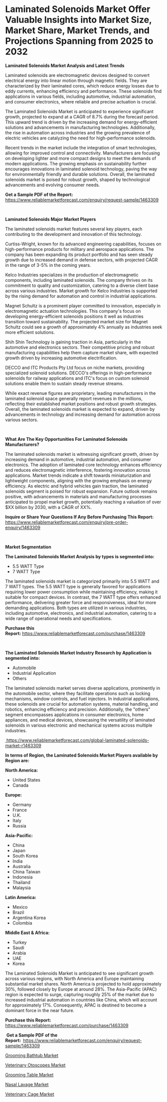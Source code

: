 <p><h1>Laminated Solenoids Market Offer Valuable Insights into Market Size, Market Share, Market Trends, and Projections Spanning from 2025 to 2032</h1></p><p><strong>Laminated Solenoids Market Analysis and Latest Trends</strong></p>
<p><p>Laminated solenoids are electromagnetic devices designed to convert electrical energy into linear motion through magnetic fields. They are characterized by their laminated cores, which reduce energy losses due to eddy currents, enhancing efficiency and performance. These solenoids find applications in various fields, including automotive, industrial automation, and consumer electronics, where reliable and precise actuation is crucial.</p><p>The Laminated Solenoids Market is anticipated to experience significant growth, projected to expand at a CAGR of 8.7% during the forecast period. This upward trend is driven by the increasing demand for energy-efficient solutions and advancements in manufacturing technologies. Additionally, the rise in automation across industries and the growing prevalence of electric vehicles are catalyzing the need for high-performance solenoids.</p><p>Recent trends in the market include the integration of smart technologies, allowing for improved control and connectivity. Manufacturers are focusing on developing lighter and more compact designs to meet the demands of modern applications. The growing emphasis on sustainability further encourages innovations in laminated solenoid technology, paving the way for environmentally friendly and durable solutions. Overall, the laminated solenoids market is poised for robust growth, shaped by technological advancements and evolving consumer needs.</p></p>
<p><strong>Get a Sample PDF of the Report:&nbsp;</strong> <a href="https://www.reliablemarketforecast.com/enquiry/request-sample/1463309?utm_campaign=2447&utm_medium=2&utm_source=Github&utm_content=ia&utm_term=09042025&utm_id=laminated-solenoids">https://www.reliablemarketforecast.com/enquiry/request-sample/1463309</a></p>
<p>&nbsp;</p>
<p><strong>Laminated Solenoids Major Market Players</strong></p>
<p><p>The laminated solenoids market features several key players, each contributing to the development and innovation of this technology. </p><p>Curtiss-Wright, known for its advanced engineering capabilities, focuses on high-performance products for military and aerospace applications. The company has been expanding its product portfolio and has seen steady growth due to increased demand in defense sectors, with projected CAGR in the range of 3-5% in the coming years.</p><p>Kelco Industries specializes in the production of electromagnetic components, including laminated solenoids. The company thrives on its commitment to quality and customization, catering to a diverse client base across various industries. Market growth for Kelco Industries is supported by the rising demand for automation and control in industrial applications.</p><p>Magnet Schultz is a prominent player committed to innovation, especially in electromagnetic actuation technologies. This company's focus on developing energy-efficient solenoids positions it well as industries transition toward sustainability. The projected market size for Magnet Schultz could see a growth of approximately 4% annually as industries seek more efficient solutions.</p><p>Shih Shin Technology is gaining traction in Asia, particularly in the automotive and electronics sectors. Their competitive pricing and robust manufacturing capabilities help them capture market share, with expected growth driven by increasing automotive electrification.</p><p>DECCO and ITC Products Pty Ltd focus on niche markets, providing specialized solenoid solutions. DECCO's offerings in high-performance solenoids for railway applications and ITC's focus on custom solenoid solutions enable them to sustain steady revenue streams. </p><p>While exact revenue figures are proprietary, leading manufacturers in the laminated solenoid space generally report revenues in the millions, reflecting their established market positions and robust growth strategies. Overall, the laminated solenoids market is expected to expand, driven by advancements in technology and increasing demand for automation across various sectors.</p></p>
<p>&nbsp;</p>
<p><strong>What Are The Key Opportunities For Laminated Solenoids Manufacturers?</strong></p>
<p><p>The laminated solenoids market is witnessing significant growth, driven by increasing demand in automotive, industrial automation, and consumer electronics. The adoption of laminated core technology enhances efficiency and reduces electromagnetic interference, fostering innovation across applications. Market trends indicate a shift towards miniaturization and lightweight components, aligning with the growing emphasis on energy efficiency. As electric and hybrid vehicles gain traction, the laminated solenoids segment is poised for robust expansion. Future outlook remains positive, with advancements in materials and manufacturing processes anticipated to propel market growth, potentially reaching a valuation of over $XX billion by 2030, with a CAGR of XX%.</p></p>
<p><strong>Inquire or Share Your Questions If Any Before Purchasing This Report:</strong> <a href="https://www.reliablemarketforecast.com/enquiry/pre-order-enquiry/1463309?utm_campaign=2447&utm_medium=2&utm_source=Github&utm_content=ia&utm_term=09042025&utm_id=laminated-solenoids">https://www.reliablemarketforecast.com/enquiry/pre-order-enquiry/1463309</a></p>
<p>&nbsp;</p>
<p><strong>Market Segmentation</strong></p>
<p><strong>The Laminated Solenoids Market Analysis by types is segmented into:</strong></p>
<p><ul><li>5.5 WATT Type</li><li>7 WATT Type</li></ul></p>
<p><p>The laminated solenoids market is categorized primarily into 5.5 WATT and 7 WATT types. The 5.5 WATT type is generally favored for applications requiring lower power consumption while maintaining efficiency, making it suitable for compact devices. In contrast, the 7 WATT type offers enhanced performance, delivering greater force and responsiveness, ideal for more demanding applications. Both types are utilized in various industries, including automotive, electronics, and industrial automation, catering to a wide range of operational needs and specifications.</p></p>
<p><strong>Purchase this Report:&nbsp;</strong><a href="https://www.reliablemarketforecast.com/purchase/1463309?utm_campaign=2447&utm_medium=2&utm_source=Github&utm_content=ia&utm_term=09042025&utm_id=laminated-solenoids">https://www.reliablemarketforecast.com/purchase/1463309</a></p>
<p>&nbsp;</p>
<p><strong>The Laminated Solenoids Market Industry Research by Application is segmented into:</strong></p>
<p><ul><li>Automobile</li><li>Industrial Application</li><li>Others</li></ul></p>
<p><p>The laminated solenoids market serves diverse applications, prominently in the automobile sector, where they facilitate operations such as locking mechanisms, window controls, and fuel injectors. In industrial applications, these solenoids are crucial for automation systems, material handling, and robotics, enhancing efficiency and precision. Additionally, the "others" segment encompasses applications in consumer electronics, home appliances, and medical devices, showcasing the versatility of laminated solenoids in various electronic and mechanical systems across multiple industries.</p></p>
<p><a href="https://www.reliablemarketforecast.com/global-laminated-solenoids-market-r1463309?utm_campaign=2447&utm_medium=2&utm_source=Github&utm_content=ia&utm_term=09042025&utm_id=laminated-solenoids">&nbsp;https://www.reliablemarketforecast.com/global-laminated-solenoids-market-r1463309</a></p>
<p><strong>In terms of Region, the Laminated Solenoids Market Players available by Region are:</strong></p>
<p>
    <p> <strong> North America: </strong>
        <ul>
            <li>United States</li>
            <li>Canada</li>
        </ul>
        </p> 
    <p> <strong> Europe: </strong>
        <ul>
            <li>Germany</li>
            <li>France</li>
            <li>U.K.</li>
            <li>Italy</li>
            <li>Russia</li>
        </ul>
        </p> 
    <p> <strong> Asia-Pacific: </strong>
        <ul>
            <li>China</li>
            <li>Japan</li>
            <li>South Korea</li>
            <li>India</li>
            <li>Australia</li>
            <li>China Taiwan</li>
            <li>Indonesia</li>
            <li>Thailand</li>
            <li>Malaysia</li>
        </ul>
        </p> 
    <p> <strong> Latin America: </strong>
        <ul>
            <li>Mexico</li>
            <li>Brazil</li>
            <li>Argentina Korea</li>
            <li>Colombia</li>
        </ul>
        </p> 
    <p> <strong> Middle East & Africa: </strong>
        <ul>
            <li>Turkey</li>
            <li>Saudi</li>
            <li>Arabia</li>
            <li>UAE</li>
            <li>Korea</li>
        </ul>
    </p>
    </p>
<p><p>The Laminated Solenoids Market is anticipated to see significant growth across various regions, with North America and Europe maintaining substantial market shares. North America is projected to hold approximately 30%, followed closely by Europe at around 28%. The Asia-Pacific (APAC) region is expected to surge, capturing roughly 25% of the market due to increased industrial automation in countries like China, which will account for approximately 17%. Consequently, APAC is destined to become a dominant force in the near future.</p></p>
<p><strong>Purchase this Report: </strong><a href="https://www.reliablemarketforecast.com/purchase/1463309?utm_campaign=2447&utm_medium=2&utm_source=Github&utm_content=ia&utm_term=09042025&utm_id=laminated-solenoids">https://www.reliablemarketforecast.com/purchase/1463309</a></p>
<p>&nbsp;<strong>Get a Sample PDF of the Report:&nbsp;&nbsp;</strong><a href="https://www.reliablemarketforecast.com/enquiry/request-sample/1463309?utm_campaign=2447&utm_medium=2&utm_source=Github&utm_content=ia&utm_term=09042025&utm_id=laminated-solenoids">https://www.reliablemarketforecast.com/enquiry/request-sample/1463309</a></p>
<p><strong></strong></p>
<p><p><a href="https://www.linkedin.com/pulse/grooming-bathtub-market-analysis-shows-detailed-trends-demand-supply-ire1e?utm_campaign=2447&utm_medium=2&utm_source=Github&utm_content=ia&utm_term=09042025&utm_id=laminated-solenoids">Grooming Bathtub Market</a></p><p><a href="https://www.linkedin.com/pulse/latest-forecast-shows-veterinary-otoscopes-market-size-poised-1zp3e?utm_campaign=2447&utm_medium=2&utm_source=Github&utm_content=ia&utm_term=09042025&utm_id=laminated-solenoids">Veterinary Otoscopes Market</a></p><p><a href="https://www.linkedin.com/pulse/evaluating-current-future-growth-potential-grooming-table-hayie?utm_campaign=2447&utm_medium=2&utm_source=Github&utm_content=ia&utm_term=09042025&utm_id=laminated-solenoids">Grooming Table Market</a></p><p><a href="https://www.linkedin.com/pulse/historical-trends-future-projections-nasal-lavage-market-overview-v6lwc?utm_campaign=2447&utm_medium=2&utm_source=Github&utm_content=ia&utm_term=09042025&utm_id=laminated-solenoids">Nasal Lavage Market</a></p><p><a href="https://www.linkedin.com/pulse/deep-insights-veterinary-cage-market-size-growing-demand-profitable-br8de?utm_campaign=2447&utm_medium=2&utm_source=Github&utm_content=ia&utm_term=09042025&utm_id=laminated-solenoids">Veterinary Cage Market</a></p></p>